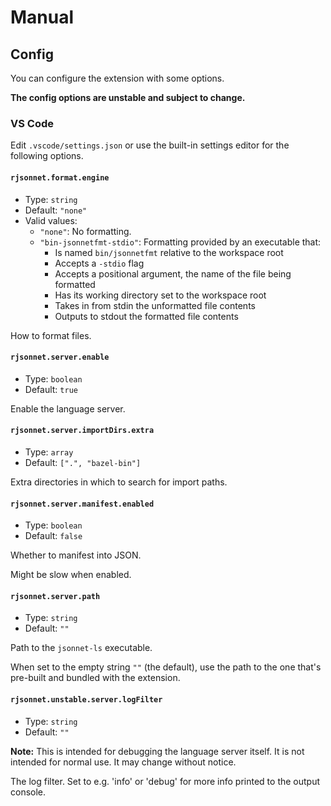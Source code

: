 # Manual

## Config

You can configure the extension with some options.

**The config options are unstable and subject to change.**

### VS Code

Edit `.vscode/settings.json` or use the built-in settings editor for the following options.

<!-- @begin vscode-config -->

#### `rjsonnet.format.engine`

- Type: `string`
- Default: `"none"`
- Valid values:
  - `"none"`: No formatting.
  - `"bin-jsonnetfmt-stdio"`: Formatting provided by an executable that:
    - Is named `bin/jsonnetfmt` relative to the workspace root
    - Accepts a `-stdio` flag
    - Accepts a positional argument, the name of the file being formatted
    - Has its working directory set to the workspace root
    - Takes in from stdin the unformatted file contents
    - Outputs to stdout the formatted file contents

How to format files.

#### `rjsonnet.server.enable`

- Type: `boolean`
- Default: `true`

Enable the language server.

#### `rjsonnet.server.importDirs.extra`

- Type: `array`
- Default: `[".", "bazel-bin"]`

Extra directories in which to search for import paths.

#### `rjsonnet.server.manifest.enabled`

- Type: `boolean`
- Default: `false`

Whether to manifest into JSON.

Might be slow when enabled.

#### `rjsonnet.server.path`

- Type: `string`
- Default: `""`

Path to the `jsonnet-ls` executable.

When set to the empty string `""` (the default), use the path to the one that's pre-built and bundled with the extension.

#### `rjsonnet.unstable.server.logFilter`

- Type: `string`
- Default: `""`

**Note:** This is intended for debugging the language server itself. It is not intended for normal use. It may change without notice.

The log filter. Set to e.g. 'info' or 'debug' for more info printed to the output console.

<!-- @end vscode-config -->
